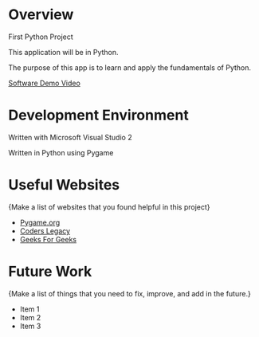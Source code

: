 # Overview

First Python Project

This application will be in Python.

The purpose of this app is to learn and apply the fundamentals of Python. 

[Software Demo Video](http://youtube.link.goes.here)

# Development Environment

Written with Microsoft Visual Studio 2

Written in Python using Pygame

# Useful Websites

{Make a list of websites that you found helpful in this project}
* [Pygame.org](http://pygame.org)
* [Coders Legacy](http://coderslegacy.com)
* [Geeks For Geeks](http://geeksforgeeks.org)

# Future Work

{Make a list of things that you need to fix, improve, and add in the future.}
* Item 1
* Item 2
* Item 3